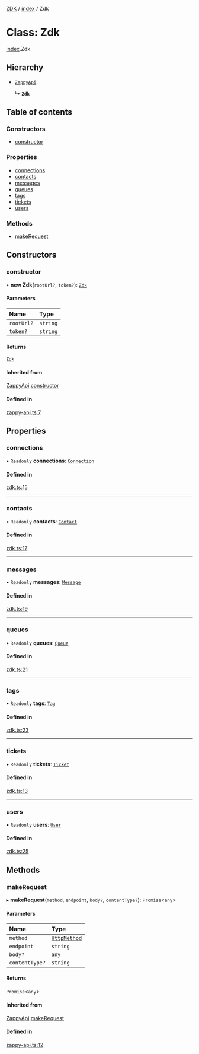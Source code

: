 [ZDK](../README.md) / [index](../modules/index.md) / Zdk

# Class: Zdk

[index](../modules/index.md).Zdk

## Hierarchy

- [`ZappyApi`](index.ZappyApi.md)

  ↳ **`Zdk`**

## Table of contents

### Constructors

- [constructor](index.Zdk.md#constructor)

### Properties

- [connections](index.Zdk.md#connections)
- [contacts](index.Zdk.md#contacts)
- [messages](index.Zdk.md#messages)
- [queues](index.Zdk.md#queues)
- [tags](index.Zdk.md#tags)
- [tickets](index.Zdk.md#tickets)
- [users](index.Zdk.md#users)

### Methods

- [makeRequest](index.Zdk.md#makerequest)

## Constructors

### constructor

• **new Zdk**(`rootUrl?`, `token?`): [`Zdk`](index.Zdk.md)

#### Parameters

| Name | Type |
| :------ | :------ |
| `rootUrl?` | `string` |
| `token?` | `string` |

#### Returns

[`Zdk`](index.Zdk.md)

#### Inherited from

[ZappyApi](index.ZappyApi.md).[constructor](index.ZappyApi.md#constructor)

#### Defined in

[zappy-api.ts:7](https://github.com/innovtech-developers/zdk/blob/7db792f8d0888698b5c087a743b692e20fed3a78/src/zappy-api.ts#L7)

## Properties

### connections

• `Readonly` **connections**: [`Connection`](lib.Connection.md)

#### Defined in

[zdk.ts:15](https://github.com/innovtech-developers/zdk/blob/7db792f8d0888698b5c087a743b692e20fed3a78/src/zdk.ts#L15)

___

### contacts

• `Readonly` **contacts**: [`Contact`](lib.Contact.md)

#### Defined in

[zdk.ts:17](https://github.com/innovtech-developers/zdk/blob/7db792f8d0888698b5c087a743b692e20fed3a78/src/zdk.ts#L17)

___

### messages

• `Readonly` **messages**: [`Message`](lib.Message.md)

#### Defined in

[zdk.ts:19](https://github.com/innovtech-developers/zdk/blob/7db792f8d0888698b5c087a743b692e20fed3a78/src/zdk.ts#L19)

___

### queues

• `Readonly` **queues**: [`Queue`](lib.Queue.md)

#### Defined in

[zdk.ts:21](https://github.com/innovtech-developers/zdk/blob/7db792f8d0888698b5c087a743b692e20fed3a78/src/zdk.ts#L21)

___

### tags

• `Readonly` **tags**: [`Tag`](lib.Tag.md)

#### Defined in

[zdk.ts:23](https://github.com/innovtech-developers/zdk/blob/7db792f8d0888698b5c087a743b692e20fed3a78/src/zdk.ts#L23)

___

### tickets

• `Readonly` **tickets**: [`Ticket`](lib.Ticket.md)

#### Defined in

[zdk.ts:13](https://github.com/innovtech-developers/zdk/blob/7db792f8d0888698b5c087a743b692e20fed3a78/src/zdk.ts#L13)

___

### users

• `Readonly` **users**: [`User`](lib.User.md)

#### Defined in

[zdk.ts:25](https://github.com/innovtech-developers/zdk/blob/7db792f8d0888698b5c087a743b692e20fed3a78/src/zdk.ts#L25)

## Methods

### makeRequest

▸ **makeRequest**(`method`, `endpoint`, `body?`, `contentType?`): `Promise`\<`any`\>

#### Parameters

| Name | Type |
| :------ | :------ |
| `method` | [`HttpMethod`](../modules/index.md#httpmethod) |
| `endpoint` | `string` |
| `body?` | `any` |
| `contentType?` | `string` |

#### Returns

`Promise`\<`any`\>

#### Inherited from

[ZappyApi](index.ZappyApi.md).[makeRequest](index.ZappyApi.md#makerequest)

#### Defined in

[zappy-api.ts:12](https://github.com/innovtech-developers/zdk/blob/7db792f8d0888698b5c087a743b692e20fed3a78/src/zappy-api.ts#L12)

